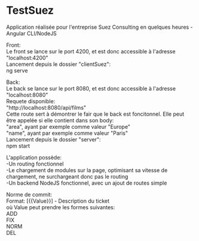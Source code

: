 # TestSuez  
Application réalisée pour l'entreprise Suez Consulting en quelques heures - Angular CLI/NodeJS  
  
Front:  
Le front se lance sur le port 4200, et est donc accessible à l'adresse "localhost:4200"  
Lancement depuis le dossier "clientSuez":  
  ng serve  
  
Back:  
Le back se lance sur le port 8080, et est donc accessible à l'adresse "localhost:8080"  
Requete disponible:  
  "http://localhost:8080/api/films"  
    Cette route sert à démontrer le fair que le back est foncitonnel. Elle peut être appelée si elle contient dans son body:  
      "area", ayant par exemple comme valeur "Europe"  
      "name", ayant par exemple comme valeur "Paris"  
Lancement depuis le dossier "server":  
  npm start  
  
L'application possède:  
  -Un routing fonctionnel  
  -Le chargement de modules sur la page, optimisant sa vitesse de chargement, ne surchargeant donc pas le routing  
  -Un backend NodeJS fonctionnel, avec un ajout de routes simple  
  
  
Norme de commit:  
  Format: [{{Value}}] - Description du ticket  
    où Value peut prendre les formes suivantes:  
      ADD  
      FIX  
      NORM  
      DEL  
